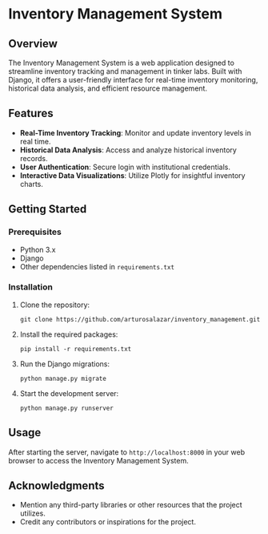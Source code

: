 # Inventory Management System

## Overview
The Inventory Management System is a web application designed to streamline inventory tracking and management in tinker labs. Built with Django, it offers a user-friendly interface for real-time inventory monitoring, historical data analysis, and efficient resource management.

## Features
- **Real-Time Inventory Tracking**: Monitor and update inventory levels in real time.
- **Historical Data Analysis**: Access and analyze historical inventory records.
- **User Authentication**: Secure login with institutional credentials.
- **Interactive Data Visualizations**: Utilize Plotly for insightful inventory charts.

## Getting Started
### Prerequisites
- Python 3.x
- Django
- Other dependencies listed in `requirements.txt`

### Installation
1. Clone the repository: 
   ```
   git clone https://github.com/arturosalazar/inventory_management.git
   ```
2. Install the required packages:
   ```
   pip install -r requirements.txt
   ```
3. Run the Django migrations:
   ```
   python manage.py migrate
   ```
4. Start the development server:
   ```
   python manage.py runserver
   ```

## Usage
After starting the server, navigate to `http://localhost:8000` in your web browser to access the Inventory Management System.

## Acknowledgments
- Mention any third-party libraries or other resources that the project utilizes.
- Credit any contributors or inspirations for the project.